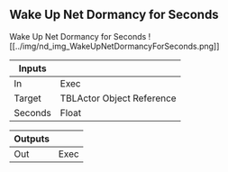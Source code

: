 ## Wake Up Net Dormancy for Seconds
Wake Up Net Dormancy for Seconds
![[../img/nd_img_WakeUpNetDormancyForSeconds.png]]

|Inputs||
|--|--|
| In | Exec |
| Target | TBLActor Object Reference |
| Seconds | Float |

|Outputs||
|--|--|
| Out | Exec |

